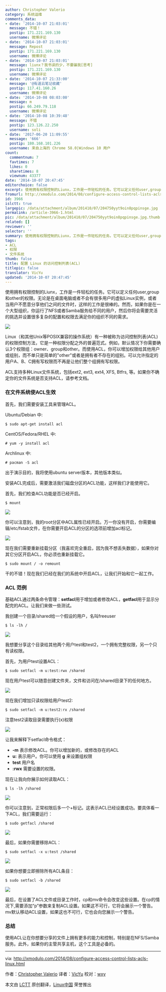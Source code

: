 ```yaml
---
author: Christopher Valerio
category: 系统运维
comments_data:
- date: '2014-10-07 21:03:01'
  message: 不错！
  postip: 171.221.169.130
  username: 微博评论
- date: '2014-10-07 21:03:01'
  message: Repost
  postip: 171.221.169.130
  username: 微博评论
- date: '2014-10-07 21:03:01'
  message: liunx？我书读的少，不要骗我[思考]
  postip: 171.221.169.130
  username: 微博评论
- date: '2014-10-07 21:33:00'
  message: '@有道云笔记收藏'
  postip: 117.41.160.26
  username: 微博评论
- date: '2014-10-08 08:03:00'
  message: m
  postip: 66.249.79.118
  username: 微博评论
- date: '2014-10-08 10:39:48'
  message: 不错
  postip: 123.126.22.250
  username: soli
- date: '2017-06-20 11:09:55'
  message: '666'
  postip: 180.168.101.226
  username: 来自上海的 Chrome 58.0|Windows 10 用户
count:
  commentnum: 7
  favtimes: 7
  likes: 0
  sharetimes: 8
  viewnum: 43377
date: '2014-10-07 20:47:45'
editorchoice: false
excerpt: 使用拥有权限控制的Liunx，工作是一件轻松的任务。它可以定义任何user,group和other的权限。无论是在桌面电脑或者不会有很多用户的虚拟Linux实例，或者当用户不愿意分享他们之间的文件时，这样的工作是很棒的。然而，如果你是在一个大型组织，你运行了NFS或者Samba服务给不同的用户，然后你将会需要灵活的挑选并设置很多复杂的配置和权限去满足你的组织不同的需求。  Linux（和其他Unix等POSIX兼容的操作系统）有一种被称为访问控制列表(ACL)的权限控制方法，它是一种权限分配之外的普遍范式。例如，默认情况下你需要确认3个权限组：owner
fromurl: http://xmodulo.com/2014/08/configure-access-control-lists-acls-linux.html
id: 3966
islctt: true
largepic: /data/attachment/album/201410/07/204750yyt9oin8pqpinsge.jpg
permalink: /article-3966-1.html
pic: /data/attachment/album/201410/07/204750yyt9oin8pqpinsge.jpg.thumb.jpg
related: []
reviewer: ''
selector: ''
summary: 使用拥有权限控制的Liunx，工作是一件轻松的任务。它可以定义任何user,group和other的权限。无论是在桌面电脑或者不会有很多用户的虚拟Linux实例，或者当用户不愿意分享他们之间的文件时，这样的工作是很棒的。然而，如果你是在一个大型组织，你运行了NFS或者Samba服务给不同的用户，然后你将会需要灵活的挑选并设置很多复杂的配置和权限去满足你的组织不同的需求。  Linux（和其他Unix等POSIX兼容的操作系统）有一种被称为访问控制列表(ACL)的权限控制方法，它是一种权限分配之外的普遍范式。例如，默认情况下你需要确认3个权限组：owner
tags:
- ACL
- 权限
- 文件系统
thumb: false
title: 配置 Linux 的访问控制列表(ACL)
titlepic: false
translator: VicYu
updated: '2014-10-07 20:47:45'
---
```


使用拥有权限控制的Liunx，工作是一件轻松的任务。它可以定义任何user,group和other的权限。无论是在桌面电脑或者不会有很多用户的虚拟Linux实例，或者当用户不愿意分享他们之间的文件时，这样的工作是很棒的。然而，如果你是在一个大型组织，你运行了NFS或者Samba服务给不同的用户，然后你将会需要灵活的挑选并设置很多复杂的配置和权限去满足你的组织不同的需求。


![](/data/attachment/album/201410/07/204750yyt9oin8pqpinsge.jpg)


Linux（和其他Unix等POSIX兼容的操作系统）有一种被称为访问控制列表(ACL)的权限控制方法，它是一种权限分配之外的普遍范式。例如，默认情况下你需要确认3个权限组：owner、group和other。而使用ACL，你可以增加权限给其他用户或组别，而不单只是简单的"other"或者是拥有者不存在的组别。可以允许指定的用户A、B、C拥有写权限而不再是让他们整个组拥有写权限。


ACL支持多种Linux文件系统，包括ext2, ext3, ext4, XFS, Btfrs, 等。如果你不确定你的文件系统是否支持ACL，请参考文档。


### 在文件系统使ACL生效


首先，我们需要安装工具来管理ACL。


Ubuntu/Debian 中:



```
$ sudo apt-get install acl

```

CentOS/Fedora/RHEL 中:



```
# yum -y install acl

```

Archlinux 中:



```
# pacman -S acl

```

出于演示目的，我将使用ubuntu server版本，其他版本类似。


安装ACL完成后，需要激活我们磁盘分区的ACL功能，这样我们才能使用它。


首先，我们检查ACL功能是否已经开启。



```
$ mount

```

![](/data/attachment/album/201410/07/204753evycy9cfry8z8cyr.jpg)


你可以注意到，我的root分区中ACL属性已经开启。万一你没有开启，你需要编辑/etc/fstab文件，在你需要开启ACL的分区的选项前增加acl标记。


![](/data/attachment/album/201410/07/204404oa8gsl6d6dgsjpl6.jpg)


现在我们需要重新挂载分区（我喜欢完全重启，因为我不想丢失数据），如果你对其它分区开启ACL，你必须也重新挂载它。



```
$ sudo mount / -o remount

```

干的不错！现在我们已经在我们的系统中开启ACL，让我们开始和它一起工作。


### ACL 范例


基础ACL通过两条命令管理：**setfacl**用于增加或者修改ACL，**getfacl**用于显示分配完的ACL。让我们来做一些测试。


我创建一个目录/shared给一个假设的用户，名叫freeuser



```
$ ls -lh /

```

![](/data/attachment/album/201410/07/204756oxx3y1jh5z6z5j88.jpg)


我想要分享这个目录给其他两个用户test和test2，一个拥有完整权限，另一个只有读权限。


首先，为用户test设置ACL：



```
$ sudo setfacl -m u:test:rwx /shared

```

现在用户test可以随意创建文件夹，文件和访问在/shared目录下的任何地方。


![](/data/attachment/album/201410/07/204758kgdg88i7ugy6eudy.jpg)


现在我们增加只读权限给用户test2:



```
$ sudo setfacl -m u:test2:rx /shared

```

注意test2读取目录需要执行(x)权限


![](/data/attachment/album/201410/07/204759rdxji39gq5p3cdni.jpg)


让我来解释下setfacl命令格式：


* **-m** 表示修改ACL。你可以增加新的，或修改存在的ACL
* **u:** 表示用户。你可以使用 **g** 来设置组权限
* **test** 用户名
* **:rwx** 需要设置的权限。


现在让我向你展示如何读取ACL：



```
$ ls -lh /shared

```

![](/data/attachment/album/201410/07/204445murozr1rhnllt96e.jpg)


你可以注意到，正常权限后多一个+标记。这表示ACL已经设置成功。要具体看一下ACL，我们需要运行：



```
$ sudo getfacl /shared

```

![](/data/attachment/album/201410/07/204801gthgg8yqq8tq9ttc.jpg)


最后，如果你需要移除ACL：



```
$ sudo setfacl -x u:test /shared

```

![](/data/attachment/album/201410/07/204803kdqdq99t4gpqkq94.jpg)


如果你想要立即擦除所有ACL条目：



```
$ sudo setfacl -b /shared

```

![](/data/attachment/album/201410/07/204805n2s88w4418t64zrg.jpg)


最后，在设置了ACL文件或目录工作时，cp和mv命令会改变这些设置。在cp的情况下,需要添加“p”参数来复制ACL设置。如果这不可行，它将会展示一个警告。mv默认移动ACL设置，如果这也不可行，它也会向您展示一个警告。


### 总结


使用ACL让在你想要分享的文件上拥有更多的能力和控制，特别是在NFS/Samba服务。此外，如果你的主管共享主机，这个工具是必备的。




---


via: <http://xmodulo.com/2014/08/configure-access-control-lists-acls-linux.html>


作者：[Christopher Valerio](http://xmodulo.com/author/valerio) 译者：[VicYu](http://www.vicyu.net) 校对：[wxy](https://github.com/wxy)


本文由 [LCTT](https://github.com/LCTT/TranslateProject) 原创翻译，[Linux中国](http://linux.cn/) 荣誉推出